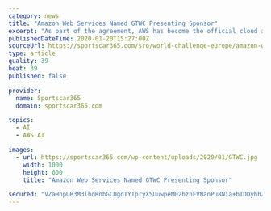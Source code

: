 ```yaml
---
category: news
title: "Amazon Web Services Named GTWC Presenting Sponsor"
excerpt: "As part of the agreement, AWS has become the official cloud and machine learning provider for GT World Challenge. This will allow SRO to leverage the firm’s extensive suite of innovative cloud services, as well as its artificial Intelligence (AI) and machine learning (ML) capabilities, to provide an enhanced experience for teams, drivers ..."
publishedDateTime: 2020-01-20T15:27:00Z
sourceUrl: https://sportscar365.com/sro/world-challenge-europe/amazon-web-services-named-gtwc-presenting-sponsor/
type: article
quality: 39
heat: 39
published: false

provider:
  name: Sportscar365
  domain: sportscar365.com

topics:
  - AI
  - AWS AI

images:
  - url: https://sportscar365.com/wp-content/uploads/2020/01/GTWC.jpg
    width: 1000
    height: 600
    title: "Amazon Web Services Named GTWC Presenting Sponsor"

secured: "VZaHnpUB3M3lhdRnbGCUgdTYIpryXSUuwpeM02hznFVNanPu8Nia+bIDDyhhZbTVjHrFKQ6+gS1/c/KG1oCaGedvprUfFfJJ7sh8kk0EocfbNsRhGd/kHRKZ6AYbyVUAXBIyuORSo2urgonF1H+fnlueBVT17BIcD+5p0ipjukUcPJlKvEEpcrJMMY9sqGI0yDo8SALga99bZzXL+F8Ap2epbHj8TCrmrVAFw1tyEHuIbqiwqQX+2kMxQJ8ThupHbr53HPiw8Rb2fhEU2pp9Nx+bk1I59NCIb76+iqAZrjM=;7wW9EYOzjwqklLh5H7Vauw=="
---
```



